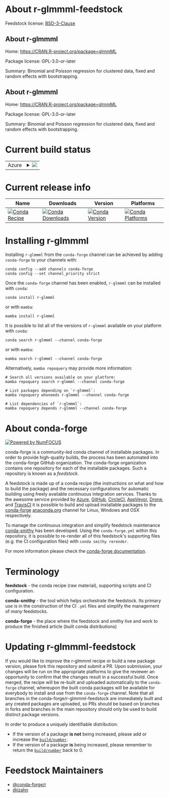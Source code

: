 About r-glmmml-feedstock
========================

Feedstock license: [BSD-3-Clause](https://github.com/conda-forge/r-glmmml-feedstock/blob/main/LICENSE.txt)


About r-glmmml
--------------

Home: https://CRAN.R-project.org/package=glmmML

Package license: GPL-3.0-or-later

Summary: Binomial and Poisson regression for clustered data, fixed and random effects with bootstrapping.

About r-glmmml
--------------

Home: https://CRAN.R-project.org/package=glmmML

Package license: GPL-3.0-or-later

Summary: Binomial and Poisson regression for clustered data, fixed and random effects with bootstrapping.

Current build status
====================


<table>
    
  <tr>
    <td>Azure</td>
    <td>
      <details>
        <summary>
          <a href="https://dev.azure.com/conda-forge/feedstock-builds/_build/latest?definitionId=14767&branchName=main">
            <img src="https://dev.azure.com/conda-forge/feedstock-builds/_apis/build/status/r-glmmml-feedstock?branchName=main">
          </a>
        </summary>
        <table>
          <thead><tr><th>Variant</th><th>Status</th></tr></thead>
          <tbody><tr>
              <td>linux_64_r_base4.2</td>
              <td>
                <a href="https://dev.azure.com/conda-forge/feedstock-builds/_build/latest?definitionId=14767&branchName=main">
                  <img src="https://dev.azure.com/conda-forge/feedstock-builds/_apis/build/status/r-glmmml-feedstock?branchName=main&jobName=linux&configuration=linux%20linux_64_r_base4.2" alt="variant">
                </a>
              </td>
            </tr><tr>
              <td>linux_64_r_base4.3</td>
              <td>
                <a href="https://dev.azure.com/conda-forge/feedstock-builds/_build/latest?definitionId=14767&branchName=main">
                  <img src="https://dev.azure.com/conda-forge/feedstock-builds/_apis/build/status/r-glmmml-feedstock?branchName=main&jobName=linux&configuration=linux%20linux_64_r_base4.3" alt="variant">
                </a>
              </td>
            </tr><tr>
              <td>osx_64_r_base4.2</td>
              <td>
                <a href="https://dev.azure.com/conda-forge/feedstock-builds/_build/latest?definitionId=14767&branchName=main">
                  <img src="https://dev.azure.com/conda-forge/feedstock-builds/_apis/build/status/r-glmmml-feedstock?branchName=main&jobName=osx&configuration=osx%20osx_64_r_base4.2" alt="variant">
                </a>
              </td>
            </tr><tr>
              <td>osx_64_r_base4.3</td>
              <td>
                <a href="https://dev.azure.com/conda-forge/feedstock-builds/_build/latest?definitionId=14767&branchName=main">
                  <img src="https://dev.azure.com/conda-forge/feedstock-builds/_apis/build/status/r-glmmml-feedstock?branchName=main&jobName=osx&configuration=osx%20osx_64_r_base4.3" alt="variant">
                </a>
              </td>
            </tr><tr>
              <td>win_64</td>
              <td>
                <a href="https://dev.azure.com/conda-forge/feedstock-builds/_build/latest?definitionId=14767&branchName=main">
                  <img src="https://dev.azure.com/conda-forge/feedstock-builds/_apis/build/status/r-glmmml-feedstock?branchName=main&jobName=win&configuration=win%20win_64_" alt="variant">
                </a>
              </td>
            </tr>
          </tbody>
        </table>
      </details>
    </td>
  </tr>
</table>

Current release info
====================

| Name | Downloads | Version | Platforms |
| --- | --- | --- | --- |
| [![Conda Recipe](https://img.shields.io/badge/recipe-r--glmmml-green.svg)](https://anaconda.org/conda-forge/r-glmmml) | [![Conda Downloads](https://img.shields.io/conda/dn/conda-forge/r-glmmml.svg)](https://anaconda.org/conda-forge/r-glmmml) | [![Conda Version](https://img.shields.io/conda/vn/conda-forge/r-glmmml.svg)](https://anaconda.org/conda-forge/r-glmmml) | [![Conda Platforms](https://img.shields.io/conda/pn/conda-forge/r-glmmml.svg)](https://anaconda.org/conda-forge/r-glmmml) |

Installing r-glmmml
===================

Installing `r-glmmml` from the `conda-forge` channel can be achieved by adding `conda-forge` to your channels with:

```
conda config --add channels conda-forge
conda config --set channel_priority strict
```

Once the `conda-forge` channel has been enabled, `r-glmmml` can be installed with `conda`:

```
conda install r-glmmml
```

or with `mamba`:

```
mamba install r-glmmml
```

It is possible to list all of the versions of `r-glmmml` available on your platform with `conda`:

```
conda search r-glmmml --channel conda-forge
```

or with `mamba`:

```
mamba search r-glmmml --channel conda-forge
```

Alternatively, `mamba repoquery` may provide more information:

```
# Search all versions available on your platform:
mamba repoquery search r-glmmml --channel conda-forge

# List packages depending on `r-glmmml`:
mamba repoquery whoneeds r-glmmml --channel conda-forge

# List dependencies of `r-glmmml`:
mamba repoquery depends r-glmmml --channel conda-forge
```


About conda-forge
=================

[![Powered by
NumFOCUS](https://img.shields.io/badge/powered%20by-NumFOCUS-orange.svg?style=flat&colorA=E1523D&colorB=007D8A)](https://numfocus.org)

conda-forge is a community-led conda channel of installable packages.
In order to provide high-quality builds, the process has been automated into the
conda-forge GitHub organization. The conda-forge organization contains one repository
for each of the installable packages. Such a repository is known as a *feedstock*.

A feedstock is made up of a conda recipe (the instructions on what and how to build
the package) and the necessary configurations for automatic building using freely
available continuous integration services. Thanks to the awesome service provided by
[Azure](https://azure.microsoft.com/en-us/services/devops/), [GitHub](https://github.com/),
[CircleCI](https://circleci.com/), [AppVeyor](https://www.appveyor.com/),
[Drone](https://cloud.drone.io/welcome), and [TravisCI](https://travis-ci.com/)
it is possible to build and upload installable packages to the
[conda-forge](https://anaconda.org/conda-forge) [anaconda.org](https://anaconda.org/)
channel for Linux, Windows and OSX respectively.

To manage the continuous integration and simplify feedstock maintenance
[conda-smithy](https://github.com/conda-forge/conda-smithy) has been developed.
Using the ``conda-forge.yml`` within this repository, it is possible to re-render all of
this feedstock's supporting files (e.g. the CI configuration files) with ``conda smithy rerender``.

For more information please check the [conda-forge documentation](https://conda-forge.org/docs/).

Terminology
===========

**feedstock** - the conda recipe (raw material), supporting scripts and CI configuration.

**conda-smithy** - the tool which helps orchestrate the feedstock.
                   Its primary use is in the construction of the CI ``.yml`` files
                   and simplify the management of *many* feedstocks.

**conda-forge** - the place where the feedstock and smithy live and work to
                  produce the finished article (built conda distributions)


Updating r-glmmml-feedstock
===========================

If you would like to improve the r-glmmml recipe or build a new
package version, please fork this repository and submit a PR. Upon submission,
your changes will be run on the appropriate platforms to give the reviewer an
opportunity to confirm that the changes result in a successful build. Once
merged, the recipe will be re-built and uploaded automatically to the
`conda-forge` channel, whereupon the built conda packages will be available for
everybody to install and use from the `conda-forge` channel.
Note that all branches in the conda-forge/r-glmmml-feedstock are
immediately built and any created packages are uploaded, so PRs should be based
on branches in forks and branches in the main repository should only be used to
build distinct package versions.

In order to produce a uniquely identifiable distribution:
 * If the version of a package **is not** being increased, please add or increase
   the [``build/number``](https://docs.conda.io/projects/conda-build/en/latest/resources/define-metadata.html#build-number-and-string).
 * If the version of a package **is** being increased, please remember to return
   the [``build/number``](https://docs.conda.io/projects/conda-build/en/latest/resources/define-metadata.html#build-number-and-string)
   back to 0.

Feedstock Maintainers
=====================

* [@conda-forge/r](https://github.com/conda-forge/r/)
* [@izahn](https://github.com/izahn/)

